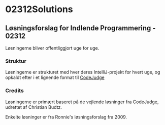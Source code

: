 # 02312Solutions

## Løsningsforslag for Indlende Programmering - 02312
Løsningerne bliver offentliggjort uge for uge.

### Struktur

Løsningerne er strukturet med hver deres IntelliJ-projekt for hvert uge, og opkaldt efter i et lignende format til [CodeJudge](https://dtu.codejudge.net/)

### Credits

Løsningerne er primært baseret på de vejlende løsninger fra CodeJudge, udrettet af Christian Budtz.

Enkelte løsninger er fra Ronnie's løsningsforslag fra 2009.
